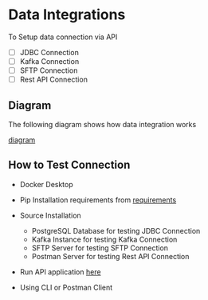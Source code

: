 # Data Integrations

To Setup data connection via API

- [ ] JDBC Connection
- [ ] Kafka Connection
- [ ] SFTP Connection
- [ ] Rest API Connection

## Diagram
The following diagram shows how data integration works

[diagram](../app/wireframe.drawio)

## How to Test Connection

- Docker Desktop
- Pip Installation requirements from [requirements](../app/requirements.txt)
- Source Installation
  - PostgreSQL Database for testing JDBC Connection
  - Kafka Instance for testing Kafka Connection
  - SFTP Server for testing SFTP Connection
  - Postman Server for testing Rest API Connection
- Run API application [here](./api.py)

- Using CLI or Postman Client 
